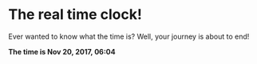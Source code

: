 # The real time clock!

Ever wanted to know what the time is? Well, your journey is about to end!

**The time is Nov 20, 2017, 06:04**